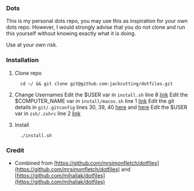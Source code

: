 ### Dots

This is my personal dots repo, you may use this as inspiration for your own dots
repo. However, I would strongly advise that you do not clone and run this yourself without
knowing exactly what it is doing.

Use at your own risk.

### Installation

1. Clone repo

    ```
      cd ~/ && git clone git@github.com:jackcutting/dotfiles.git
    ```

2. Change Usernames
  Edit the $USER var in `install.sh` line 8 [link](https://github.com/jackcutting/dotfiles/blob/master/install.sh#L8)
  Edit the $COMPUTER_NAME var in `install/macos.sh` line 1 [link](https://github.com/jackcutting/dotfiles/blob/master/install/macos.sh#L1)
  Edit the git details in `git/.gitconfig` lines 30, 39, 40 [here](https://github.com/jackcutting/dotfiles/blob/master/git/.gitconfig#L30) and [here](https://github.com/jackcutting/dotfiles/blob/master/git/.gitconfig#L39-L40)
  Edit the $USER var in `zsh/.zshrc` line 2 [link](https://github.com/jackcutting/dotfiles/blob/master/zsh/.zshrc#L2)

3. Install

    ```
      ./install.sh
    ```

### Credit

- Combined from [https://github.com/mrsimonfletch/dotfiles](https://github.com/mrsimonfletch/dotfiles) and [https://github.com/mihaliak/dotfiles](https://github.com/mihaliak/dotfiles)
